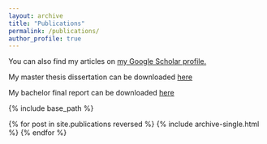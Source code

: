 ```yaml
---
layout: archive
title: "Publications"
permalink: /publications/
author_profile: true
---
```



You can also find my articles on <u><a href="{{author.googlescholar}}">my Google Scholar profile</a>.</u>

My master thesis dissertation can be downloaded [here](http://hharcolezi.github.io/files/2019_UNESP_Master_thesis_compressed.pdf)

My bachelor final report can be downloaded [here](http://hharcolezi.github.io/files/2017_UNEMAT_Final_Work.pdf)

{% include base_path %}

{% for post in site.publications reversed %}
  {% include archive-single.html %}
{% endfor %}
